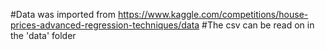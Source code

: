 #Data was imported from https://www.kaggle.com/competitions/house-prices-advanced-regression-techniques/data
#The csv can be read on in the 'data' folder


